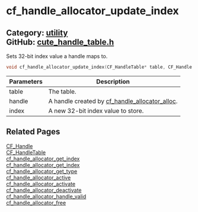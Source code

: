 # cf_handle_allocator_update_index

Category: [utility](https://github.com/RandyGaul/cute_framework/blob/master/docs/api_reference?id=utility)  
GitHub: [cute_handle_table.h](https://github.com/RandyGaul/cute_framework/blob/master/include/cute_handle_table.h)  
---

Sets 32-bit index value a handle maps to.

```cpp
void cf_handle_allocator_update_index(CF_HandleTable* table, CF_Handle handle, uint32_t index);
```

Parameters | Description
--- | ---
table | The table.
handle | A handle created by [cf_handle_allocator_alloc](https://github.com/RandyGaul/cute_framework/blob/master/docs/utility/cf_handle_allocator_alloc.md).
index | A new 32-bit index value to store.

## Related Pages

[CF_Handle](https://github.com/RandyGaul/cute_framework/blob/master/docs/utility/cf_handle.md)  
[CF_HandleTable](https://github.com/RandyGaul/cute_framework/blob/master/docs/utility/cf_handletable.md)  
[cf_handle_allocator_get_index](https://github.com/RandyGaul/cute_framework/blob/master/docs/utility/cf_handle_allocator_get_index.md)  
[cf_handle_allocator_get_index](https://github.com/RandyGaul/cute_framework/blob/master/docs/utility/cf_handle_allocator_get_index.md)  
[cf_handle_allocator_get_type](https://github.com/RandyGaul/cute_framework/blob/master/docs/utility/cf_handle_allocator_get_type.md)  
[cf_handle_allocator_active](https://github.com/RandyGaul/cute_framework/blob/master/docs/utility/cf_handle_allocator_active.md)  
[cf_handle_allocator_activate](https://github.com/RandyGaul/cute_framework/blob/master/docs/utility/cf_handle_allocator_activate.md)  
[cf_handle_allocator_deactivate](https://github.com/RandyGaul/cute_framework/blob/master/docs/utility/cf_handle_allocator_deactivate.md)  
[cf_handle_allocator_handle_valid](https://github.com/RandyGaul/cute_framework/blob/master/docs/utility/cf_handle_allocator_handle_valid.md)  
[cf_handle_allocator_free](https://github.com/RandyGaul/cute_framework/blob/master/docs/utility/cf_handle_allocator_free.md)  
